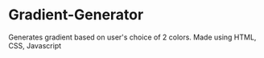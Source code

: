 # Gradient-Generator

Generates gradient based on user's choice of 2 colors.
Made using HTML, CSS, Javascript

